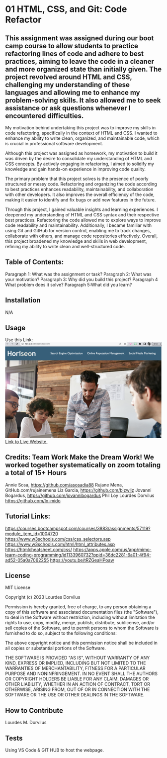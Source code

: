 # 01 HTML, CSS, and Git: Code Refactor

## This assignment was assigned during our boot camp course to allow students to practice refactoring lines of code and adhere to best practices, aiming to leave the code in a cleaner and more organized state than initially given. The project revolved around HTML and CSS, challenging my understanding of these languages and allowing me to enhance my problem-solving skills. It also allowed me to seek assistance or ask questions whenever I encountered difficulties.

   My motivation behind undertaking this project was to improve my skills in code refactoring, specifically in the context of HTML and CSS. I wanted to enhance my ability to write clean, organized, and maintainable code, which is crucial in professional software development.

   Although this project was assigned as homework, my motivation to build it was driven by the desire to consolidate my understanding of HTML and CSS concepts. By actively engaging in refactoring, I aimed to solidify my knowledge and gain hands-on experience in improving code quality.

   The primary problem that this project solves is the presence of poorly structured or messy code. Refactoring and organizing the code according to best practices enhances readability, maintainability, and collaboration with other developers. It also improves the overall efficiency of the code, making it easier to identify and fix bugs or add new features in the future.

   Through this project, I gained valuable insights and learning experiences. I deepened my understanding of HTML and CSS syntax and their respective best practices. Refactoring the code allowed me to explore ways to improve code readability and maintainability. Additionally, I became familiar with using Git and GitHub for version control, enabling me to track changes, collaborate with others, and manage code repositories effectively. Overall, this project broadened my knowledge and skills in web development, refining my ability to write clean and well-structured code.

## Table of Contents: 
Paragraph 1: What was the assignment or task?
Paragraph 2: What was your motivation?
Paragraph 3: Why did you build this project?
Paragraph 4 What problem does it solve?
Paragraph 5:What did you learn?


## Installation
N/A

## Usage


Use this Link: 
<img src = "./assets/images/Screenshot.png" >
<a href=“https://lo-mido.github.io/Horiseon.Refactor/”> Link to Live Website.</a>



## Credits: Team Work Make the Dream Work! We worked together systematically on zoom totaling a total of 15+ Hours
Annie Sosa, https://github.com/asosadia88
Rujane Mena, GitHub.com/rujainemena
Liz Garcia, https://github.com/bizwliz
Jovanni Bogardus, https://github.com/jovannibogardus
Phil Loy 
Lourdes Dorvilus https://github.com/lo-mido
## Tutorial Links: 
https://courses.bootcampspot.com/courses/3883/assignments/57119?module_item_id=1004720
https://www.w3schools.com/css/css_selectors.asp
https://www.w3schools.com/html/html_attributes.asp
https://htmlcheatsheet.com/css/
https://apps.apple.com/us/app/mimo-learn-coding-programming/id1133960732?ppid=36dc2281-6a01-4f94-ad52-05a0a7062255
https://youtu.be/tRZGeaHPoaw 
## License

MIT License

Copyright (c) 2023 Lourdes Dorvilus

Permission is hereby granted, free of charge, to any person obtaining a copy
of this software and associated documentation files (the "Software"), to deal
in the Software without restriction, including without limitation the rights
to use, copy, modify, merge, publish, distribute, sublicense, and/or sell
copies of the Software, and to permit persons to whom the Software is
furnished to do so, subject to the following conditions:

The above copyright notice and this permission notice shall be included in all
copies or substantial portions of the Software.

THE SOFTWARE IS PROVIDED "AS IS", WITHOUT WARRANTY OF ANY KIND, EXPRESS OR
IMPLIED, INCLUDING BUT NOT LIMITED TO THE WARRANTIES OF MERCHANTABILITY,
FITNESS FOR A PARTICULAR PURPOSE AND NONINFRINGEMENT. IN NO EVENT SHALL THE
AUTHORS OR COPYRIGHT HOLDERS BE LIABLE FOR ANY CLAIM, DAMAGES OR OTHER
LIABILITY, WHETHER IN AN ACTION OF CONTRACT, TORT OR OTHERWISE, ARISING FROM,
OUT OF OR IN CONNECTION WITH THE SOFTWARE OR THE USE OR OTHER DEALINGS IN THE
SOFTWARE.


## How to Contribute
Lourdes M. Dorvilus
## Tests
Using VS Code & GIT HUB to host the webpage.

